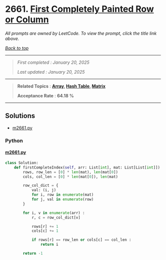 # 2661. [First Completely Painted Row or Column](<https://leetcode.com/problems/first-completely-painted-row-or-column>)

*All prompts are owned by LeetCode. To view the prompt, click the title link above.*

*[Back to top](<../README.md>)*

------

> *First completed : January 20, 2025*
>
> *Last updated : January 20, 2025*

------

> **Related Topics** : **[Array](<by_topic/Array.md>), [Hash Table](<by_topic/Hash Table.md>), [Matrix](<by_topic/Matrix.md>)**
>
> **Acceptance Rate** : **64.18 %**

------

## Solutions

- [m2661.py](<../my-submissions/m2661.py>)
### Python
#### [m2661.py](<../my-submissions/m2661.py>)
```Python
class Solution:
    def firstCompleteIndex(self, arr: List[int], mat: List[List[int]]) -> int:
        rows, row_len = [0] * len(mat), len(mat[0])
        cols, col_len = [0] * len(mat[0]), len(mat)

        row_col_dict = {
            val: (i, j) 
            for i, row in enumerate(mat) 
            for j, val in enumerate(row)
        }

        for i, v in enumerate(arr) :
            r, c = row_col_dict[v]

            rows[r] += 1
            cols[c] += 1

            if rows[r] == row_len or cols[c] == col_len :
                return i

        return -1
```

